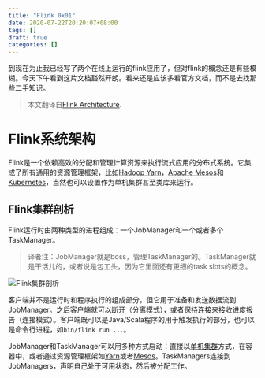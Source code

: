 ```yaml
---
title: "Flink 0x01"
date: 2020-07-22T20:20:07+08:00
tags: []
draft: true
categories: []
---
```


到现在为止我已经写了两个在线上运行的flink应用了，但对flink的概念还是有些模糊。今天下午看到这片文档豁然开朗。看来还是应该多看官方文档，而不是去找那些二手知识。
<!--more-->

> 本文翻译自[Flink Architecture](https://ci.apache.org/projects/flink/flink-docs-release-1.11/concepts/flink-architecture.html).

# Flink系统架构

Flink是一个依赖高效的分配和管理计算资源来执行流式应用的分布式系统。它集成了所有通用的资源管理框架，比如[Hadoop Yarn](https://hadoop.apache.org/docs/stable/hadoop-yarn/hadoop-yarn-site/YARN.html)，[Apache Mesos](https://mesos.apache.org/)和[Kubernetes](https://kubernetes.io/)，当然也可以设置作为单机集群甚至类库来运行。

## Flink集群剖析
Flink运行时由两种类型的进程组成：一个JobManager和一个或者多个TaskManager。

> 译者注：JobManager就是boss，管理TaskManager的。TaskManager就是干活儿的，或者说是包工头，因为它里面还有更细的task slots的概念。

![Flink集群剖析](https://ci.apache.org/projects/flink/flink-docs-release-1.11/fig/processes.svg)

客户端并不是运行时和程序执行的组成部分，但它用于准备和发送数据流到JobManager。之后客户端就可以断开（分离模式），或者保持连接来接收进度报告（连接模式）。客户端既可以是Java/Scala程序的用于触发执行的部分，也可以是命令行进程，如`bin/flink run ...`。

JobManager和TaskManager可以用多种方式启动：直接以[单机集群](https://ci.apache.org/projects/flink/flink-docs-release-1.11/ops/deployment/cluster_setup.html)方式，在容器中，或者通过资源管理框架如[Yarn](https://ci.apache.org/projects/flink/flink-docs-release-1.11/ops/deployment/yarn_setup.html)或者[Mesos](https://ci.apache.org/projects/flink/flink-docs-release-1.11/ops/deployment/mesos.html)。TaskManagers连接到JobManagers，声明自己处于可用状态，然后被分配工作。
